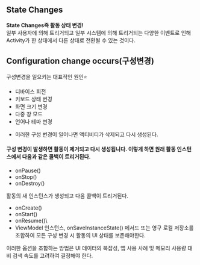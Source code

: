 ## State Changes
**State Changes즉 활동 상태 변경!**\
일부 사용자에 의해 트리거되고 일부 시스템에 의해 트리거되는 다양한 이벤트로 인해 Activity가 한 상태에서 다른 상태로 전환될 수 있는 것이다.

## Configuration change occurs(구성변경)
구성변경을 일으키는 대표적인 원인⭐
+ 디바이스 회전
+ 키보드 상태 변경
+ 화면 크기 변경
+ 다중 창 모드
+ 언어나 테마 변경
- 이러한 구성 변경이 일어나면 액티비티가 삭제되고 다시 생성된다.

#### 구성 변경이 발생하면 활동이 제거되고 다시 생성됩니다. 이렇게 하면 원래 활동 인스턴스에서 다음과 같은 콜백이 트리거된다.

+ onPause()
+ onStop()
+ onDestroy()

활동의 새 인스턴스가 생성되고 다음 콜백이 트리거된다.

+ onCreate()
+ onStart()
+ onResume()\
+ ViewModel 인스턴스, onSaveInstanceState() 메서드 또는 영구 로컬 저장소를 조합하여 모든 구성 변경 시 활동의 UI 상태를 보존해야한다.

 이러한 옵션을 조합하는 방법은 UI 데이터의 복잡성, 앱 사용 사례 및 메모리 사용량 대비 검색 속도를 고려하여 결정해야 한다.